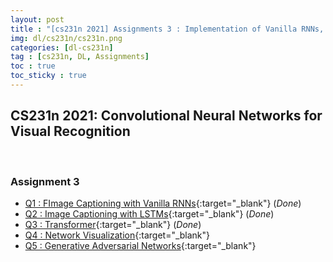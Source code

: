 ```yaml
---
layout: post
title : "[cs231n 2021] Assignments 3 : Implementation of Vanilla RNNs, LSTN, Transformer, GAN"
img: dl/cs231n/cs231n.png
categories: [dl-cs231n]  
tag : [cs231n, DL, Assignments]
toc : true
toc_sticky : true
---
```


## CS231n 2021: Convolutional Neural Networks for Visual Recognition
<br/>

###  Assignment 3

- [Q1 : FImage Captioning with Vanilla RNNs](https://github.com/SuminizZ/cs231n_Assignments/blob/main/assignment3/RNN_Captioning.ipynb){:target="_blank"} (_Done_)
- [Q2 : Image Captioning with LSTMs](https://github.com/SuminizZ/cs231n_Assignments/blob/main/assignment3/LSTM_Captioning.ipynb){:target="_blank"} (_Done_)
- [Q3 : Transformer](https://github.com/SuminizZ/Implementation/tree/main/Transformer){:target="_blank"} (_Done_)
- [Q4 : Network Visualization](){:target="_blank"} 
- [Q5 : Generative Adversarial Networks](){:target="_blank"}
